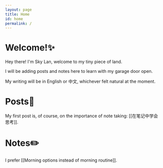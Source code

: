 ```yaml
---
layout: page
title: Home
id: home
permalink: /
---
```


# Welcome!✨

Hey there! I'm Sky Lan, welcome to my tiny piece of land.

I will be adding posts and notes here to learn with my garage door open.

My writing will be in English or 中文, whichever felt natural at the moment.

# Posts🧐

My first post is, of course, on the importance of note taking: [[在笔记中学会思考]].

# Notes✏️
I prefer [[Morning options instead of morning routine]].


<style>
  .wrapper {
    max-width: 46em;
  }
</style>

